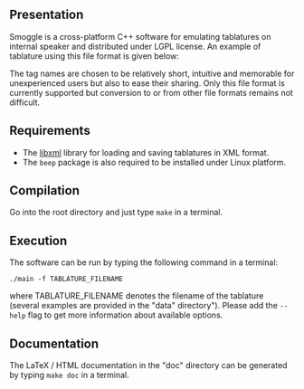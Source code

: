 Presentation
------------
Smoggle is a cross-platform C++ software for emulating tablatures on internal speaker and distributed under LGPL license. An example of tablature using this file format is given below:

<?xml version="1.0" encoding="UTF-8"?>
<score tempo="150" name="My music score">
  <block loops="2">
    <block>
      <note value="C,4" />
      <note value="D,4" />
      <note value="E,4" />
      <note value="F,4" />
      <note value="G,4" />
      <note value="A,4" />
      <note value="B,4" />
    </block>
    <pause duration="3.0" />
    <block>
      <note value="B,5" />
      <note value="A,5" />
      <note value="G,5" />
      <note value="F,5" />
      <note value="E,5" />
      <note value="D,5" />
      <note value="C,5" />
    </block>
    <pause duration="3.0" />
  </block>
</score>

The tag names are chosen to be relatively short, intuitive and memorable for unexperienced users but also to ease their sharing. Only this file format is currently supported but conversion to or from other file formats remains not difficult.

Requirements
------------
* The [libxml](http://www.xmlsoft.org/) library for loading and saving tablatures in XML format.
* The `beep` package is also required to be installed under Linux platform.

Compilation
-----------
Go into the root directory and just type `make` in a terminal. 

Execution
---------
The software can be run by typing the following command in a terminal:

`./main -f TABLATURE_FILENAME`

where TABLATURE_FILENAME denotes the filename of the tablature (several examples are provided in the "data" directory"). Please add the `--help` flag to get more information about available options.

Documentation
-------------
The LaTeX / HTML documentation in the "doc" directory can be generated by typing `make doc` in a terminal.
